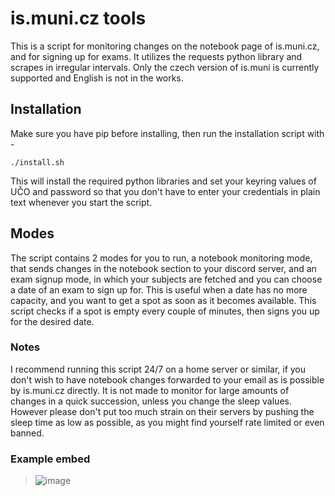 # is.muni.cz tools

This is a script for monitoring changes on the notebook page of is.muni.cz, and for signing up for exams. It utilizes the requests python library and scrapes in irregular intervals. Only the czech version of is.muni is currently supported and English is not in the works.

## Installation

Make sure you have pip before installing, then run the installation script with -

```
./install.sh
```

This will install the required python libraries and set your keyring values of UČO and password so that you don't have to enter your credentials in plain text whenever you start the script.

## Modes

The script contains 2 modes for you to run, a notebook monitoring mode, that sends changes in the notebook section to your discord server, and an exam signup mode, in which your subjects are fetched and you can choose a date of an exam to sign up for. This is useful when a date has no more capacity, and you want to get a spot as soon as it becomes available. This script checks if a spot is empty every couple of minutes, then signs you up for the desired date.

### Notes

I recommend running this script 24/7 on a home server or similar, if you don't wish to have notebook changes forwarded to your email as is possible by is.muni.cz directly. It is not made to monitor for large amounts of changes in a quick succession, unless you change the sleep values. However please don't put too much strain on their servers by pushing the sleep time as low as possible, as you might find yourself rate limited or even banned.

### Example embed

> ![image](https://user-images.githubusercontent.com/49403617/170205830-52dfdd8c-620f-484f-98c3-c7ce6dcb66fa.png)
